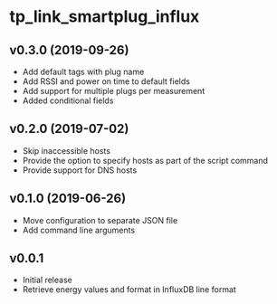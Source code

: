 # tp_link_smartplug_influx

## v0.3.0 (2019-09-26)

- Add default tags with plug name
- Add RSSI and power on time to default fields
- Add support for multiple plugs per measurement
- Added conditional fields

## v0.2.0 (2019-07-02)

- Skip inaccessible hosts
- Provide the option to specify hosts as part of the script command
- Provide support for DNS hosts

## v0.1.0 (2019-06-26)

- Move configuration to separate JSON file
- Add command line arguments

## v0.0.1

- Initial release
- Retrieve energy values and format in InfluxDB line format
